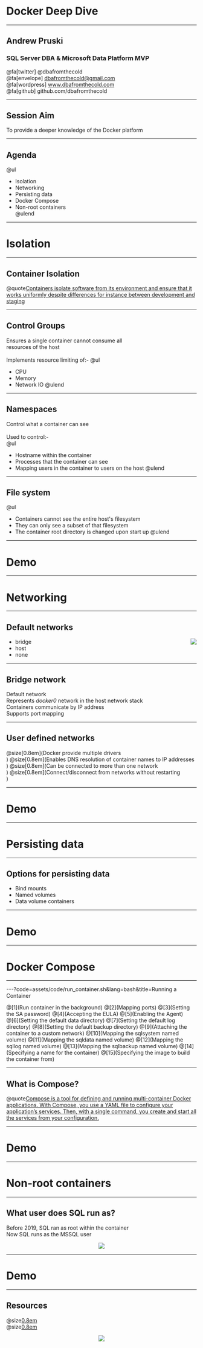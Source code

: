 # Docker Deep Dive

---

## Andrew Pruski

### SQL Server DBA & Microsoft Data Platform MVP

@fa[twitter] @dbafromthecold <br>
@fa[envelope] dbafromthecold@gmail.com <br>
@fa[wordpress] www.dbafromthecold.com <br>
@fa[github] github.com/dbafromthecold

---

## Session Aim

To provide a deeper knowledge of the Docker platform

---

## Agenda

@ul
- Isolation<br>
- Networking<br>
- Persisting data<br>
- Docker Compose<br>
- Non-root containers<br>
@ulend

---

# Isolation

---

## Container Isolation

@quote[Containers isolate software from its environment and ensure that it works uniformly despite differences for instance between development and staging](https://www.docker.com/resources/what-container)

---

## Control Groups

Ensures a single container cannot consume all<br>
resources of the host<br>
<br>
Implements resource limiting of:-
@ul
- CPU
- Memory
- Network IO
@ulend

---

## Namespaces

Control what a container can see<br>
<br>
Used to control:-<br>
@ul
- Hostname within the container
- Processes that the container can see
- Mapping users in the container to users on the host
@ulend

---

## File system

@ul
- Containers cannot see the entire host's filesystem<br>
- They can only see a subset of that filesystem<br>
- The container root directory is changed upon start up
@ulend

---

# Demo

---

# Networking

---

## Default networks

<img src="assets/images/docker_default_networks.png" style="float: right"/>

- bridge<br>
- host<br>
- none<br>

---

## Bridge network

Default network<br>
Represents _docker0_ network in the host network stack<br>
Containers communicate by IP address<br>
Supports port mapping 

---

## User defined networks

@size[0.8em](Docker provide multiple drivers<br>)
@size[0.8em](Enables DNS resolution of container names to IP addresses<br>)
@size[0.8em](Can be connected to more than one network<br>)
@size[0.8em](Connect/disconnect from networks without restarting<br>)

---

# Demo

---

# Persisting data

---

## Options for persisting data

- Bind mounts<br>
- Named volumes<br>
- Data volume containers<br>

---

# Demo

---

# Docker Compose

---

---?code=assets/code/run_container.sh&lang=bash&title=Running a Container

@[1](Run container in the background)
@[2](Mapping ports)
@[3](Setting the SA password)
@[4](Accepting the EULA)
@[5](Enabling the Agent)
@[6](Setting the default data directory)
@[7](Setting the default log directory)
@[8](Setting the default backup directory)
@[9](Attaching the container to a custom network)
@[10](Mapping the sqlsystem named volume)
@[11](Mapping the sqldata named volume)
@[12](Mapping the sqllog named volume)
@[13](Mapping the sqlbackup named volume)
@[14](Specifying a name for the container)
@[15](Specifying the image to build the container from)


---

## What is Compose?

@quote[Compose is a tool for defining and running multi-container Docker applications. With Compose, you use a YAML file to configure your application’s services. Then, with a single command, you create and start all the services from your configuration.](docs.docker.com/compose)

---

# Demo

---

# Non-root containers

---

## What user does SQL run as?

Before 2019, SQL ran as root within the container<br>
Now SQL runs as the MSSQL user<br>

<p align="center">
<img src="assets/images/sql_nonroot_container.png" />
</p>

---

# Demo

---

## Resources

@size[0.8em](https://tinyurl.com/yyz8fe9x/DockerDeepDive)<br>
@size[0.8em](http://tinyurl.com/y3x29t3j/summary-of-my-container-series/)

<p align="center">
<img src="assets/images/dockerdeepdive_qr_code.png" />
</p>

